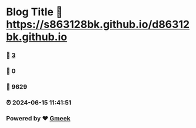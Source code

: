 # Blog Title :link: https://s863128bk.github.io/d86312bk.github.io 
### :page_facing_up: [3](https://s863128bk.github.io/d86312bk.github.io/tag.html) 
### :speech_balloon: 0 
### :hibiscus: 9629 
### :alarm_clock: 2024-06-15 11:41:51 
### Powered by :heart: [Gmeek](https://github.com/Meekdai/Gmeek)
